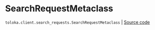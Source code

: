 # SearchRequestMetaclass
`toloka.client.search_requests.SearchRequestMetaclass` | [Source code](https://github.com/Toloka/toloka-kit/blob/v1.1.1/src/client/search_requests.py#L151)

